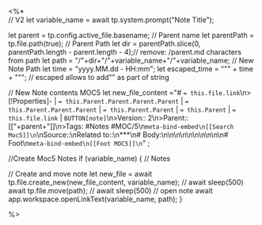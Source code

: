 <%*  
// V2
let variable_name = await tp.system.prompt("Note Title");  

  let parent = tp.config.active_file.basename; // Parent name
  let parentPath = tp.file.path(true); // Parent Path
  let dir = parentPath.slice(0, parentPath.length - parent.length - 4);// remove: /parent.md characters from path
  let path = "/"+dir+"/"+variable_name+"/"+variable_name; // New Note Path
  let time = "yyyy.MM.dd - HH:mm";
  let escaped_time = "\"" + time + "\""; // escaped allows to add"" as part of string


// New Note contents MOC5
  let new_file_content ="# `= this.file.link`\n>[!Properties]- | `= this.Parent.Parent.Parent.Parent` |  `= this.Parent.Parent.Parent` | `= this.Parent.Parent` | `= this.Parent` | `= this.file.link` | `BUTTON[note]`\n>Version:: 2\n>Parent:: [["+parent+"]]\n>Tags: #Notes #MOC/5\n```meta-bind-embed\n[[Search Moc5]]\n```\nSource::\nRelated to::\n***\n# Body:\n\n\n\n\n\n\n\n\n\n# Foot\n```meta-bind-embed\n[[Foot MOC5]]\n```" ; 

//Create Moc5 Notes
if (variable_name) {   // Notes

  // Create and move note
  let new_file = await tp.file.create_new(new_file_content, variable_name);
//  await sleep(500)
  await tp.file.move(path);
 // await sleep(500)
  // open note
  await app.workspace.openLinkText(variable_name, path);
}
	
%>
